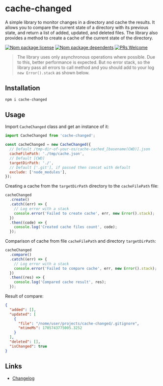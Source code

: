 # cache-changed

A simple library to monitor changes in a directory and cache the results. It allows you to compare the current state of a directory with its previous state, and return a list of added, updated, and deleted files. The library also provides a method to create a cache of the current state of the directory.

[![Npm package license](https://badgen.net/npm/license/cache-changed)](https://npmjs.com/package/cache-changed)
[![Npm package dependents](https://badgen.net/npm/dependents/cache-changed)](https://npmjs.com/package/cache-changed)
[![PRs Welcome](https://img.shields.io/badge/PRs-welcome-brightgreen.svg?style=flat-square)](https://github.com/kolserdav/cache-changed/pulls)

> The library uses only asynchronous operations where possible. Due to this, better performance is expected. But no error stack, so the library pass all errors to call method and you should add to your log `new Error().stack` as shown below.

## Installation

```sh
npm i cache-changed
```

## Usage

Import `CacheChanged` class and get an instance of it:

```javascript
import CacheChanged from 'cache-changed';

const cacheChanged = new CacheChanged({
  // Default /tmp-dir-of-your-os/cache-cached_[basename(CWD)].json
  cacheFilePath: './tmp/cache.json',
  // Default [CWD]
  targetDirPath: './',
  // Default ['.git'], if passed then concat with default
  exclude: ['node_modules'],
});
```

Creating a cache from the `targetDirPath` directory to the `cacheFilePath` file:

```javascript
cacheChanged
  .create()
  .catch((err) => {
    // Log error with a stack
    console.error('Failed to create cache', err, new Error().stack);
  })
  .then((code) => {
    console.log('Created cache files count', code);
  });
```

Comparison of cache from file `cacheFilePath` and directory `targetDirPath`:

```javascript
cacheChanged
  .compare()
  .catch((err) => {
    // Log error with a stack
    console.error('Failed to compare cache', err, new Error().stack);
  })
  .then((res) => {
    console.log('Compared cache result', res);
  });
```

Result of compare:

```json
{
  "added": [],
  "updated": [
    {
      "file": "/nome/user/projects/cache-changed/.gitignore",
      "mtimeMs": 1705743775005.3252
    }
  ],
  "deleted": [],
  "isChanged": true
}
```

## Links

- [Changelog](./docs/CHANGELOG.md)

